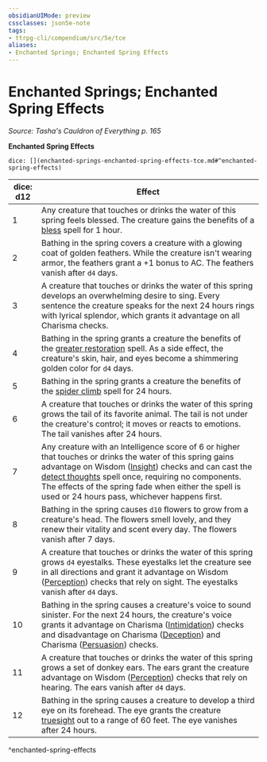 ```yaml
---
obsidianUIMode: preview
cssclasses: json5e-note
tags:
- ttrpg-cli/compendium/src/5e/tce
aliases:
- Enchanted Springs; Enchanted Spring Effects
---
```

# Enchanted Springs; Enchanted Spring Effects
*Source: Tasha's Cauldron of Everything p. 165* 

**Enchanted Spring Effects**

`dice: [](enchanted-springs-enchanted-spring-effects-tce.md#^enchanted-spring-effects)`

| dice: d12 | Effect |
|-----------|--------|
| 1 | Any creature that touches or drinks the water of this spring feels blessed. The creature gains the benefits of a [bless](Інструменти%20ДМ/CLI/spells/bless-xphb.md) spell for 1 hour. |
| 2 | Bathing in the spring covers a creature with a glowing coat of golden feathers. While the creature isn't wearing armor, the feathers grant a +1 bonus to AC. The feathers vanish after `d4` days. |
| 3 | A creature that touches or drinks the water of this spring develops an overwhelming desire to sing. Every sentence the creature speaks for the next 24 hours rings with lyrical splendor, which grants it advantage on all Charisma checks. |
| 4 | Bathing in the spring grants a creature the benefits of the [greater restoration](Інструменти%20ДМ/CLI/spells/greater-restoration-xphb.md) spell. As a side effect, the creature's skin, hair, and eyes become a shimmering golden color for `d4` days. |
| 5 | Bathing in the spring grants a creature the benefits of the [spider climb](Інструменти%20ДМ/CLI/spells/spider-climb-xphb.md) spell for 24 hours. |
| 6 | A creature that touches or drinks the water of this spring grows the tail of its favorite animal. The tail is not under the creature's control; it moves or reacts to emotions. The tail vanishes after 24 hours. |
| 7 | Any creature with an Intelligence score of 6 or higher that touches or drinks the water of this spring gains advantage on Wisdom ([Insight](Інструменти%20ДМ/CLI/rules/skills.md#Insight)) checks and can cast the [detect thoughts](Інструменти%20ДМ/CLI/spells/detect-thoughts-xphb.md) spell once, requiring no components. The effects of the spring fade when either the spell is used or 24 hours pass, whichever happens first. |
| 8 | Bathing in the spring causes `d10` flowers to grow from a creature's head. The flowers smell lovely, and they renew their vitality and scent every day. The flowers vanish after 7 days. |
| 9 | A creature that touches or drinks the water of this spring grows `d4` eyestalks. These eyestalks let the creature see in all directions and grant it advantage on Wisdom ([Perception](Інструменти%20ДМ/CLI/rules/skills.md#Perception)) checks that rely on sight. The eyestalks vanish after `d4` days. |
| 10 | Bathing in the spring causes a creature's voice to sound sinister. For the next 24 hours, the creature's voice grants it advantage on Charisma ([Intimidation](Інструменти%20ДМ/CLI/rules/skills.md#Intimidation)) checks and disadvantage on Charisma ([Deception](Інструменти%20ДМ/CLI/rules/skills.md#Deception)) and Charisma ([Persuasion](Інструменти%20ДМ/CLI/rules/skills.md#Persuasion)) checks. |
| 11 | A creature that touches or drinks the water of this spring grows a set of donkey ears. The ears grant the creature advantage on Wisdom ([Perception](Інструменти%20ДМ/CLI/rules/skills.md#Perception)) checks that rely on hearing. The ears vanish after `d4` days. |
| 12 | Bathing in the spring causes a creature to develop a third eye on its forehead. The eye grants the creature [truesight](Інструменти%20ДМ/CLI/rules/senses.md#Truesight) out to a range of 60 feet. The eye vanishes after 24 hours. |
^enchanted-spring-effects